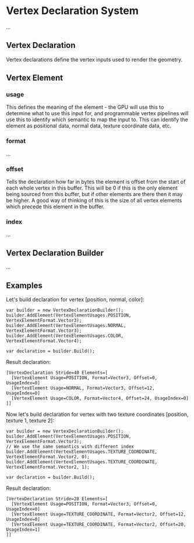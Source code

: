 ﻿# Vertex Declaration System

...

## Vertex Declaration

Vertex declarations define the vertex inputs used to render the geometry.

## Vertex Element

### usage

This defines the meaning of the element - the GPU will use this to determine what to use this input 
for, and programmable vertex pipelines will use this to identify which semantic to map the input to. 
This can identify the element as positional data, normal data, texture coordinate data, etc.

### format

...

### offset

Tells the declaration how far in bytes the element is offset from the start of each whole vertex in this 
buffer. This will be 0 if this is the only element being sourced from this buffer, but if other elements 
are there then it may be higher. A good way of thinking of this is the size of all vertex elements 
which precede this element in the buffer.

### index

...

## Vertex Declaration Builder

...

## Examples

Let's build declaration for vertex [position, normal, color]:

	var builder = new VertexDeclarationBuilder();
	builder.AddElement(VertexElementUsages.POSITION, VertexElementFormat.Vector3);
	builder.AddElement(VertexElementUsages.NORMAL, VertexElementFormat.Vector3);
	builder.AddElement(VertexElementUsages.COLOR, VertexElementFormat.Vector4);
	
	var declaration = builder.Build();
	
Result declaration:

	[VertexDeclaration Stride=40 Elements=[
	  [VertexElement Usage=POSITION, Format=Vector3, Offset=0, UsageIndex=0]
	  [VertexElement Usage=NORMAL, Format=Vector3, Offset=12, UsageIndex=0]
	  [VertexElement Usage=COLOR, Format=Vector4, Offset=24, UsageIndex=0]
	]]

	
Now let's build declaration for vertex with two texture coordinates [position, texture 1, texture 2]:
	
	var builder = new VertexDeclarationBuilder();
	builder.AddElement(VertexElementUsages.POSITION, VertexElementFormat.Vector3);
	// We use the same semantics with different index
	builder.AddElement(VertexElementUsages.TEXTURE_COORDINATE, VertexElementFormat.Vector2, 0);
	builder.AddElement(VertexElementUsages.TEXTURE_COORDINATE, VertexElementFormat.Vector2, 1);
	
	var declaration = builder.Build();
	
Result declaration:

	[VertexDeclaration Stride=28 Elements=[
	  [VertexElement Usage=POSITION, Format=Vector3, Offset=0, UsageIndex=0]
	  [VertexElement Usage=TEXTURE_COORDINATE, Format=Vector2, Offset=12, UsageIndex=0]
	  [VertexElement Usage=TEXTURE_COORDINATE, Format=Vector2, Offset=20, UsageIndex=1]
	]]
